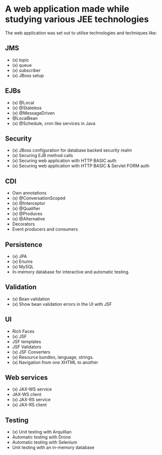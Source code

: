 # A web application made while studying various JEE technologies

The web application was set out to utilise technologies and techniques
like:

## JMS
- (x) topic
- (x) queue
- (x) subscriber
- (x) JBoss setup

## EJBs
- (x) @Local
- (x) @Stateless
- (x) @MessageDriven
- @LocalBean
- (x) @Schedule, cron like services in Java

## Security
- (x) JBoss configuration for database backed security realm
- (x) Securing EJB method calls
- (x) Securing web application with HTTP BASIC auth
- (x) Securing web application with HTTP BASIC & Servlet FORM auth

## CDI
- Own annotations
- (x) @ConversationScoped
- (x) @Interceptor
- (x) @Qualifier
- (x) @Produces
- (x) @Alternative
- Decorators
- Event producers and consumers

## Persistence
- (x) JPA
- (x) Enums
- (x) MySQL
- In-memory database for interactive and automatic testing.

## Validation
- (x) Bean validation
- (x) Show bean validation errors in the UI with JSF

## UI
- Rich Faces
- (x) JSF
- JSF templates
- JSF Validators
- (x) JSF Converters
- (x) Resource bundles, language, strings.
- (x) Navigation from one XHTML to another

## Web services
- (x) JAX-WS service
- JAX-WS client
- (x) JAX-RS service
- (x) JAX-RS client

## Testing
- (x) Unit testing with Arquillian
- Automatic testing with Drone
- Automatic testing with Selenium
- Unit testing with an in-memory database

